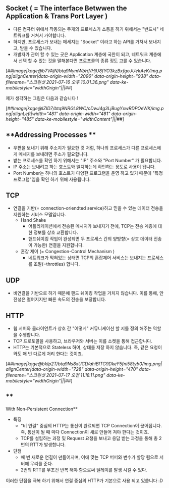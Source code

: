 ## **Socket ( = The interface Betwwen the Application & Trans Port Layer )**

- 다른 컴퓨터 위에서 작동되는 두개의 프로세스가 소통을 하기 위해서는 "반드시" 네트워크를 거쳐서 가야합니다.
- 하지만, 프로세스가 보내는 메세지는 "Socket" 이라고 하는 API를 거쳐서 보내지고, 받을 수 있습니다.
- 개발자가 관여 할 수 있는 곳은 Application 계층에 국한이 되고, 네트워크 계층에서 선택 할 수 있는 것을 말해본다면 프로포콜의 종류 정도 고를 수 있습니다.

[##_Image|kage@b7VAjN/btq9NymWbHf/HjU8fYO3kzBxfgoJUekAeK/img.png|alignCenter|data-origin-width="2096" data-origin-height="938" data-filename="스크린샷 2021-07-16 오후 10.01.36.png" data-ke-mobilestyle="widthOrigin"|||_##]

제가 생각하는 그림은 다음과 같습니다 !

[##_Image|kage@IZID7/btq9NRGL8WC/oDwJ4g3LjBugYxwRDPOeWK/img.png|alignLeft|width="481" data-origin-width="481" data-origin-height="485" data-ke-mobilestyle="widthContent"|||_##]

## **Addressing Processes **

- 우편을 보내기 위해 주소지가 필요한 것 처럼, 하나의 프로세스가 다른 프로세스에게 메세지를 보내려면 주소가 필요합니다.
- 받는 프로세스를 확인 하기 위해서는 "IP" 주소와 "Port Number" 가 필요합니다.
- IP 주소는 보내려고 하는 호스트와 일치하는데 확인하는 용도로 사용이 됩니다.
- Port Number는 하나의 호스트가 다양한 프로그램을 운영 하고 있기 때문에 "특정 프로그램"임을 확인 하기 위해 사용됩니다.

## **TCP**

- 연결을 기반(= connection-oriendted service)하고 믿을 수 있는 데이터 전송을 지원하는 서비스 모델입니다.
  - Hand Shake
    - 어플리케이션에서 전송된 메시지가 보내지기 전에, TCP는 전송 계층에 대한 정보를 상호 교환합니다.
    - 핸드쉐이킹 작업이 완성되면 두 프로세스 간의 양방향(= 상호 데이터 전송이 가능한) 연결을 지원합니다.
  - 혼잡 제어 (= Congestion-Control Mechanism )
    - 네트워크가 막혀있는 상태면 TCP의 혼잡제어 서비스는 보내지는 프로세스를 조절(=throttles) 합니다.

## **UDP**

- 비연결을 기반으로 하기 때문에 핸드 쉐이킹 작업을 거치지 않습니다. 이를 통해, 안전성은 떨어지지만 빠른 속도의 전송을 보장합니다.

## **HTTP**

- 웹 서버와 클라이언트가 상호 간 "어떻게" 커뮤니케이션 할 지를 정의 해주는 역할을 수행합니다.
- TCP 프로토콜을 사용하고, 브라우저와 서버는 이를 소켓을 통해 접근합니다.
- HTTP는 기본적으로 Stateless 하여, 상태를 저장 하지 않습니다. 즉, 같은 요청이 와도 매 번 다르게 처리 한다는 것이죠.

[##_Image|kage@bkIp2T/btq9Ns8xUCD/ahiBITG9DkeY5fni58tyb0/img.png|alignCenter|data-origin-width="728" data-origin-height="470" data-filename="스크린샷 2021-07-17 오전 11.18.11.png" data-ke-mobilestyle="widthOrigin"|||_##]

## \*\*  

With Non-Persistent Connection\*\*

- 특징
  - "비 연결" 중심의 HTTP는 통신이 완료되면 TCP Connection이 끊어집니다. 즉, 통신이 될 때 마다 Connection이 새로 만들어 져야 한다는 것이죠.
  - TCP를 설립하는 과정 및 Request 요청을 보내고 응답 받는 과정을 통해 총 2번의 RTT가 발생합니다.
- 단점
  - 매 번 새로운 연결이 만들어지며, 이에 맞는 TCP 버퍼와 변수가 할당 됨으로 서버에 무리를 준다.
  - 2번의 RTT를 무조건 반복 해야 함으로써 딜레이를 발생 시킬 수 있다.

이러한 단점을 극복 하기 위해서 연결 중심의 HTTP가 기본으로 사용 되고 있씁니다 :D
